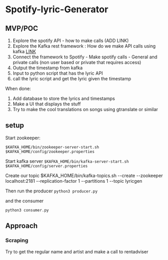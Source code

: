# Spotify-lyric-Generator

## MVP/POC
1. Explore the spotify API - how to make calls (ADD LINK)
2. Explore the Kafka rest framework : How do we make API calls using kafka [LINK](https://www.instaclustr.com/making-api-requests-with-the-kafka-rest-proxy/)
3. Connect the framework to Spotify - Make spotify calls - General and private calls (non user based or private that requires access)
4. Output the timestamp from kafka
5. Input to python script that has the lyric API
6. call the lyric script and get the lyric given the timestamp 

When done:
1. Add database to store the lyrics and timestamps
2. Make a UI that displays the stuff
3. Try to make the cool translations on songs using gtranslate or similar

    

## setup
Start zookeeper: 

`$KAFKA_HOME/bin/zookeeper-server-start.sh $KAFKA_HOME/config/zookeeper.properties`

Start kafka server
`$KAFKA_HOME/bin/kafka-server-start.sh $KAFKA_HOME/config/server.properties`

Create our topic
$KAFKA_HOME/bin/kafka-topics.sh --create --zookeeper localhost:2181 --replication-factor 1 --partitions 1
--topic lyricgen

Then run the producer
`python3 producer.py`

and the consumer 

`python3 consumer.py`

## Approach
### Scraping
Try to get the regular name and artist and make a call to rentadviser
